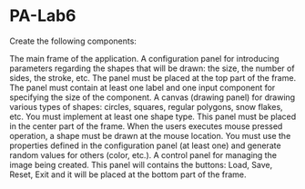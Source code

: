 # PA-Lab6
 
Create the following components:

The main frame of the application.
A configuration panel for introducing parameters regarding the shapes that will be drawn: the size, the number of sides, the stroke, etc.
The panel must be placed at the top part of the frame. The panel must contain at least one label and one input component for specifying the size of the component.
A canvas (drawing panel) for drawing various types of shapes: circles, squares, regular polygons, snow flakes, etc. You must implement at least one shape type. This panel must be placed in the center part of the frame.
When the users executes mouse pressed operation, a shape must be drawn at the mouse location. You must use the properties defined in the configuration panel (at least one) and generate random values for others (color, etc.).
A control panel for managing the image being created. This panel will contains the buttons: Load, Save, Reset, Exit and it will be placed at the bottom part of the frame.
